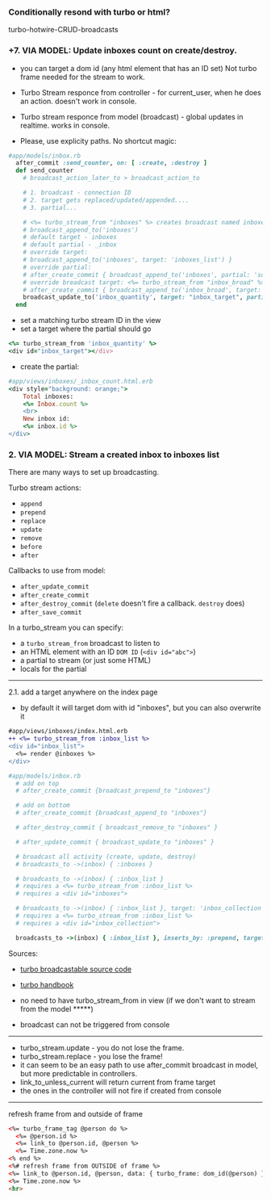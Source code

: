 ### Conditionally resond with turbo or html?


turbo-hotwire-CRUD-broadcasts
### +7. VIA MODEL: Update inboxes count on create/destroy.

* you can target a dom id (any html element that has an ID set) Not turbo frame needed for the stream to work.

* Turbo Stream responce from controller - for current_user, when he does an action. doesn't work in console.
* Turbo stream responce from model (broadcast) - global updates in realtime. works in console.

* Please, use explicity paths. No shortcut magic:

```ruby
#app/models/inbox.rb
  after_commit :send_counter, on: [ :create, :destroy ]
  def send_counter
    # broadcast_action_later_to > broadcast_action_to

    # 1. broadcast - connection ID
    # 2. target gets replaced/updated/appended....
    # 3. partial...

    # <%= turbo_stream_from "inboxes" %> creates broadcast named inboxes
    # broadcast_append_to('inboxes')
    # default target - inboxes
    # default partial - _inbox
    # override target:
    # broadcast_append_to('inboxes', target: 'inboxes_list') }
    # override partial:
    # after_create_commit { broadcast_append_to('inboxes', partial: 'something_new') }
    # override breadcast target: <%= turbo_stream_from "inbox_broad" %>
    # after_create_commit { broadcast_append_to('inbox_broad', target: 'inboxes_list', partial: 'something_new') }
    broadcast_update_to('inbox_quantity', target: "inbox_target", partial: 'inboxes/inbox_count')
  end
```

* set a matching turbo stream ID in the view
* set a target where the partial should go

```ruby
<%= turbo_stream_from 'inbox_quantity' %>
<div id="inbox_target"></div>
```

* create the partial:

```ruby
#app/views/inboxes/_inbox_count.html.erb
<div style="background: orange;">
	Total inboxes:
	<%= Inbox.count %>
	<br>
	New inbox id:
	<%= inbox.id %>
</div>
```


### 2. VIA MODEL: Stream a created inbox to inboxes list

There are many ways to set up broadcasting.

Turbo stream actions:
* `append`
* `prepend`
* `replace`
* `update`
* `remove`
* `before`
* `after`

Callbacks to use from model:
* `after_update_commit`
* `after_create_commit`
* `after_destroy_commit` (`delete` doesn't fire a callback. `destroy` does)
* `after_save_commit`

In a turbo_stream you can specify:
* a `turbo_stream_from` broadcast to listen to
* an HTML element with an ID `DOM ID` (`<div id="abc">`)
* a partial to stream (or just some HTML)
* locals for the partial

****

2.1. add a target anywhere on the index page
* by default it will target dom with id "inboxes", but you can also overwrite it

```diff
#app/views/inboxes/index.html.erb
++ <%= turbo_stream_from :inbox_list %>
<div id="inbox_list">
  <%= render @inboxes %>
</div>
```

```ruby
#app/models/inbox.rb
  # add on top
  # after_create_commit {broadcast_prepend_to "inboxes"}

  # add on bottom
  # after_create_commit {broadcast_append_to "inboxes"}

  # after_destroy_commit { broadcast_remove_to "inboxes" }

  # after_update_commit { broadcast_update_to "inboxes" }

  # broadcast all activity (create, update, destroy)
  # broadcasts_to ->(inbox) { :inboxes }

  # broadcasts_to ->(inbox) { :inbox_list }
  # requires a <%= turbo_stream_from :inbox_list %>
  # requires a <div id="inboxes">

  # broadcasts_to ->(inbox) { :inbox_list }, target: 'inbox_collection'
  # requires a <%= turbo_stream_from :inbox_list %>
  # requires a <div id="inbox_collection">

  broadcasts_to ->(inbox) { :inbox_list }, inserts_by: :prepend, target: 'inboxes'
```

Sources:
* [turbo broadcastable source code](https://github.com/hotwired/turbo-rails/blob/main/app/models/concerns/turbo/broadcastable.rb#L39)
* [turbo handbook](https://turbo.hotwired.dev/handbook/streams)




* no need to have turbo_stream_from in view (if we don't want to stream from the model *****)
* broadcast can not be triggered from console

****

* turbo_stream.update - you do not lose the frame.
* turbo_stream.replace - you lose the frame!
* it can seem to be an easy path to use after_commit broadcast in model, but more predictable in controllers.
* link_to_unless_current will return current from frame target
* the ones in the controller will not fire if created from console

****

refresh frame from and outside of frame
```html
<%= turbo_frame_tag @person do %>
  <%= @person.id %>
  <%= link_to @person.id, @person %>
  <%= Time.zone.now %>
<% end %>
<%# refresh frame from OUTSIDE of frame %>
<%= link_to @person.id, @person, data: { turbo_frame: dom_id(@person) } %>
<%= Time.zone.now %>
<hr>
```
